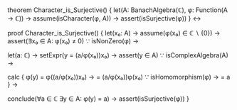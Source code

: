 theorem Character_is_Surjective() {
  let(A: BanachAlgebra(ℂ), φ: Function(A → ℂ)) →
  assume(isCharacter(φ, A)) →
  assert(isSurjective(φ))
} ↔

proof Character_is_Surjective() {
  let(x₀: A) →
  assume(φ(x₀) ∈ ℂ ∖ {0}) →
  assert(∃x₀ ∈ A: φ(x₀) ≠ 0) ∵ isNonZero(φ) →

  let(a: ℂ) →
  setExpr(y = (a/φ(x₀))x₀) →
  assert(y ∈ A) ∵ isComplexAlgebra(A) →
  
  calc {
    φ(y)
    = φ((a/φ(x₀))x₀) →
    = (a/φ(x₀))φ(x₀) ∵ isHomomorphism(φ) →
    = a
  } →

  conclude(∀a ∈ ℂ ∃y ∈ A: φ(y) = a) →
  assert(isSurjective(φ))
}